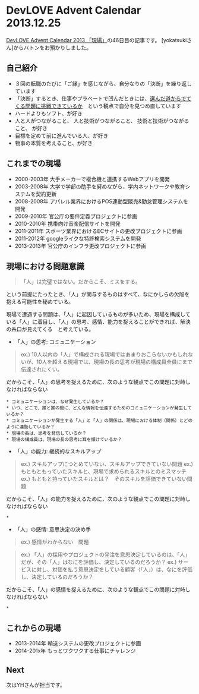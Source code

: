 DevLOVE Advent Calendar 2013.12.25
===========

[DevLOVE Advent Calendar 2013 「現場」](http://devlove.doorkeeper.jp/events/7039)の46日目の記事です。 [yokatsukiさん]からバトンをお預かりしました。

自己紹介
---
- ３回の転職のたびに「ご縁」を感じながら、自分なりの「決断」を繰り返しています
- 「決断」するとき、仕事やプラベートで凹んだときには、[選んだ道からでてくる問題に挑戦できているか](http://ameblo.jp/shihoo-y/image-11529681128-12534554103.html)　という観点で自分を見つめ直しています
- ハードよりもソフト、が好き
- 人と人がつながること、 人と技術がつながること、 技術と技術がつながること、 が好き
- 目標を定めて前に進んでいる人、が好き
- 物事の本質を考えること、が好き


これまでの現場
---
- 2000-2003年 大手メーカーで複合機と連携するWebアプリを開発
- 2003-2008年 大学で学部の助手を努めながら、学内ネットワークや教育システムを契約更新
- 2008-2008年 アパレル業界におけるPOS連動型販売&勤怠管理システムを開発
- 2009-2010年 官公庁の要件定義プロジェクトに参画
- 2010-2010年 携帯向け音楽配信サイトを開発
- 2011-2011年 スポーツ業界におけるECサイトの更改プロジェクトに参画
- 2011-2012年 googleライクな特許検索システムを開発
- 2013-2013年 官公庁のインフラ更改プロジェクトに参画

現場における問題意識
---
> 「人」は完璧ではない。だからこそ、ミスをする。

という前提にたったとき、「人」が関与するものはすべて、なにかしらの欠陥を抱える可能性を秘めている。

現場で遭遇する問題は、「人」に起因しているものが多いため、現場を構成している「人」に着目し、「人」の思考、感情、能力を捉えることができれば、解決の糸口が見えてくる　と考えている。

- 「人」の思考: コミュニケーション

> ex.) 10人以内の「人」で構成される現場ではあまりおこらないかもしれないが、10人を超える現場では、現場の長の思考が現場の構成員全員にまで伝達されにくい。

だからこそ、「人」の思考を捉えるために、次のような観点でこの問題に対峙しなければならない
```
* コミュニケーションは、なぜ発生しているか？
* いつ、どこで、誰と誰の間に、どんな情報を伝達するためのコミュニケーションが発生しているか？
* コミュニケーションが発生する「人」と「人」の関係は、現場における体制（関係）とどのように連動しているか？
* 現場の長は、思考を発信しているか？
* 現場の構成員は、現場の長の思考に耳を傾けているか？
```

- 「人」の能力: 継続的なスキルアップ

> ex.) スキルアップにつとめていない、スキルアップできていない問題
> ex.) もともともっていたスキルと、現場で求められるスキルとのミスマッチ
> ex.) もともと持っていたスキルとは？　そのスキルを評価できていない問題

だからこそ、「人」の能力を捉えるために、次のような観点でこの問題に対峙しなければならない
```
*
```


- 「人」の感情: 意思決定の決め手

> ex.) 感情がわからない　問題

> ex.) 「人」の採用やプロジェクトの発注を意思決定しているのは、「人」だが、その「人」はなにを評価し、決定しているのだろうか？
> ex.) サービスに対し、対価を払う意思決定をしている顧客（「人」）は、なにを評価し、決定しているのだろうか？


だからこそ、「人」の感情を捉えるために、次のような観点でこの問題に対峙しなければならない
```
*
```


これからの現場
---
- 2013-2014年 輸送システムの更改プロジェクトに参画
- 2014-201x年 もっとワクワクする仕事にチャレンジ

Next
----
次はYHさんが担当です。
